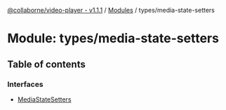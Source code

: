 [@collaborne/video-player - v1.1.1](/docs/../README.md) / [Modules](/docs/modules.md) / types/media-state-setters

# Module: types/media-state-setters

## Table of contents

### Interfaces

- [MediaStateSetters](/docs/interfaces/types_media_state_setters.MediaStateSetters.md)
